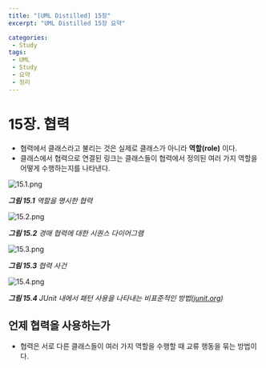 ```yaml
---
title: "[UML Distilled] 15장"
excerpt: "UML Distilled 15장 요약"

categories:
 - Study
tags:
 - UML
 - Study
 - 요약
 - 정리
---
```




# 15장. 협력

* 협력에서 클래스라고 불리는 것은 실제로 클래스가 아니라 **역할(role)** 이다.
* 클래스에서 협력으로 연결된 링크는 클래스들이 협력에서 정의된 여러 가지 역할을 어떻게 수행하는지를 나타낸다.

![15.1.png](https://i.imgur.com/7PACrrG.png)<br>

<i>**그림 15.1** 역할을 명시한 협력</i>

![15.2.png](https://i.imgur.com/NxJQTDo.png)<br>

<i>**그림 15.2** 경매 협력에 대한 시퀀스 다이어그램</i>

![15.3.png](https://i.imgur.com/R1vEOPy.png)<br>

<i>**그림 15.3** 협력 사건</i>

![15.4.png](https://i.imgur.com/9quHnQ3.png) <br>

<i> **그림 15.4** JUnit 내에서 패턴 사용을 나타내는 비표준적인 방법([junit.org](http://junit.org))</i>



## 언제 협력을 사용하는가

* 협력은 서로 다른 클래스들이 여러 가지 역할을 수행할 때 교류 행동을 묶는 방법이다.